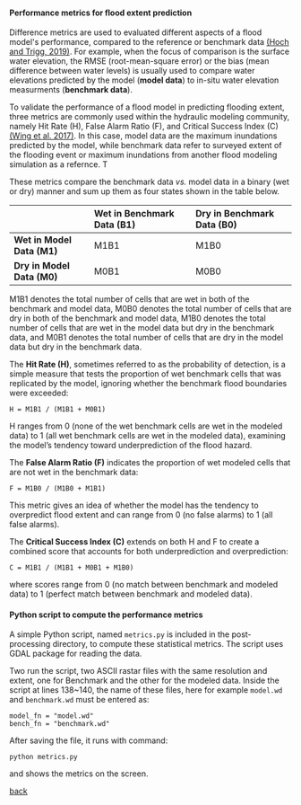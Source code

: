 #### Performance metrics for flood extent prediction 

Difference metrics are used to evaluated different aspects of a flood model's performance, compared to the reference or benchmark data [(Hoch and Trigg, 2019)](https://iopscience.iop.org/article/10.1088/1748-9326/aaf3d3). For example, when the focus of comparison is the surface water elevation, the RMSE (root-mean-square error) or the bias (mean difference between water levels) is usually used to compare water elevations predicted by the model (**model data**) to in-situ water elevation measurments (**benchmark data**). 

To validate the performance of a flood model in predicting flooding extent, three metrics are commonly used within the hydraulic modeling community, namely Hit Rate (H), False Alarm Ratio (F), and Critical Success Index (C) [(Wing et al. 2017)](https://agupubs.onlinelibrary.wiley.com/doi/full/10.1002/2017WR020917). In this case, model data are the maximum inundations predicted by the model, while benchmark data refer to surveyed extent of the flooding event or maximum inundations from another flood modeling simulation as a refernce. T  


These metrics compare the benchmark data _vs._ model data in a binary (wet or dry) manner and sum up them as four states shown in the table below.  

   |  | **Wet in Benchmark Data (B1)** | **Dry in Benchmark Data (B0)** |
   | :---         | :---      | :--- |
   | **Wet in Model Data (M1)**   | M1B1      | M1B0    |
   | **Dry in Model Data (M0)**   | M0B1      | M0B0    |

M1B1 denotes the total number of cells that are wet in both of the benchmark and model data, M0B0 denotes the total number of cells that are dry in both of the benchmark and model data, M1B0 denotes the total number of cells that are wet in the model data but dry in the benchmark data, and M0B1 denotes the total number of cells that are dry in the model data but dry in the benchmark data. 


The **Hit Rate (H)**, sometimes referred to as the probability of detection, is a simple measure that tests the proportion of wet benchmark cells that was replicated by
the model, ignoring whether the benchmark flood boundaries were exceeded:

````
H = M1B1 / (M1B1 + M0B1)
````

H ranges from 0 (none of the wet benchmark cells are wet in the modeled data) to 1 (all wet benchmark cells are wet in the modeled data), examining the model’s tendency toward underprediction of the flood hazard.

The **False Alarm Ratio (F)** indicates the proportion of wet modeled cells that are not wet in the benchmark data:

````
F = M1B0 / (M1B0 + M1B1)
````

This metric gives an idea of whether the model has the tendency to overpredict flood extent and can range from 0 (no false alarms) to 1 (all false alarms). 

The **Critical Success Index (C)** extends on both H and F to create a combined score that accounts for both underprediction and overprediction:

````
C = M1B1 / (M1B1 + M0B1 + M1B0)
````

where scores range from 0 (no match between benchmark and modeled data) to 1 (perfect match between benchmark and modeled data).

#### Python script to compute the performance metrics

A simple Python script, named `metrics.py` is included in the post-processing directory, to compute these statistical metrics. The script uses GDAL package for reading the data. 

Two run the script, two ASCII rastar files with the same resolution and extent, one for Benchmark and the other for the modeled data. Inside the script at lines 138~140, the name of these files, here for example `model.wd` and `benchmark.wd` must be entered as:

````
model_fn = "model.wd" 
bench_fn = "benchmark.wd" 
````
After saving the file, it runs with command:

````
python metrics.py
````

and shows the metrics on the screen.

[back](/EnvAcy5.md)

